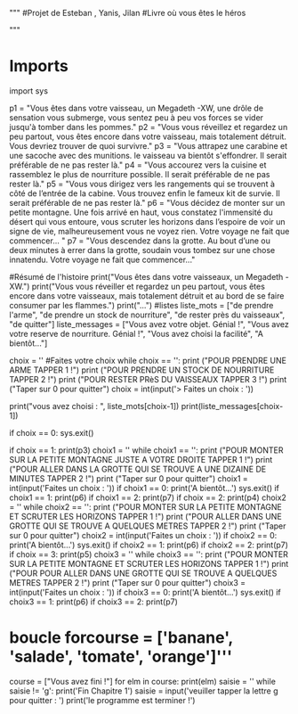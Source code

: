 
"""
#Projet de Esteban , Yanis, Jilan
#Livre où vous êtes le héros

"""

# Imports
import sys

p1 = "Vous êtes dans votre vaisseau, un Megadeth -XW, une drôle de sensation vous submerge, vous sentez peu à peu vos forces se vider jusqu'à tomber dans les pommes."
p2 = "Vous vous réveillez et regardez un peu partout, vous êtes encore dans votre vaisseau, mais totalement détruit. Vous devriez trouver de quoi survivre."
p3 = "Vous attrapez une carabine et une sacoche avec des munitions. le vaisseau va bientôt s'effondrer. Il serait préférable de ne pas rester là."
p4 = "Vous accourez vers la cuisine et rassemblez le plus de nourriture possible. Il serait préférable de ne pas rester là."
p5 = "Vous vous dirigez vers les rangements qui se trouvent à côté de l’entrée de la cabine. Vous trouvez enfin le fameux kit de survie. Il serait préférable de ne pas rester là."
p6 = "Vous décidez de monter sur un petite montagne. Une fois arrivé en haut, vous constatez l'immensité du désert qui vous entoure, vous scruter les horizons dans l’espoire de voir un signe de vie, malheureusement vous ne voyez rien. Votre voyage ne fait que commencer... "
p7 = "Vous descendez dans la grotte. Au bout d’une ou deux minutes à errer dans la grotte, soudain vous tombez sur une chose innatendu. Votre voyage ne fait que commencer..."


#Résumé de l'histoire
print("Vous êtes dans votre vaisseaux, un Megadeth -XW.")
print("Vous vous réveiller et regardez un peu partout, vous êtes encore dans votre vaisseaux, mais totalement détruit et au bord de se faire consumer par les flammes.")
print("...")
#listes
liste_mots = ["de prendre l'arme", "de prendre un stock de nourriture", "de rester près du vaisseaux", "de quitter"]
liste_messages = ["Vous avez votre objet. Génial !", "Vous avez votre reserve de nourriture. Génial !", "Vous avez choisi la facilité", "A bientôt..."]

choix = ''
#Faites votre choix
while choix == '':
    print ("POUR PRENDRE UNE ARME TAPPER 1 !")
    print ("POUR PRENDRE UN STOCK DE NOURRITURE TAPPER 2 !")
    print ("POUR RESTER PRèS DU VAISSEAUX TAPPER 3 !")
    print ("Taper sur 0 pour quitter")
    choix = int(input('> Faites un choix : '))
    
print("vous avez choisi : ", liste_mots[choix-1])
print(liste_messages[choix-1])
    
if choix == 0:
        sys.exit()

if choix == 1:
    print(p3)
    choix1 = ''
    while choix1 == '':
        print ("POUR MONTER SUR LA PETITE MONTAGNE JUSTE A VOTRE DROITE TAPPER 1 !")
        print ("POUR ALLER DANS LA GROTTE QUI SE TROUVE A UNE DIZAINE DE MINUTES TAPPER 2 !")
        print ("Taper sur 0 pour quitter")
        choix1 = int(input('Faites un choix : '))
    if choix1 == 0:
        print('A bientôt...')
        sys.exit()
    if choix1 == 1:
        print(p6)
    if choix1 == 2:
        print(p7)
if choix == 2:
    print(p4)
    choix2 = ''
    while choix2 == '':
        print ("POUR MONTER SUR LA PETITE MONTAGNE ET SCRUTER LES HORIZONS TAPPER 1 !")
        print ("POUR ALLER DANS UNE GROTTE QUI SE TROUVE A QUELQUES METRES TAPPER 2 !")
        print ("Taper sur 0 pour quitter")
        choix2 = int(input('Faites un choix : '))
    if choix2 == 0:
        print('A bientôt...')
        sys.exit()
    if choix2 == 1:
        print(p6)
    if choix2 == 2:
        print(p7)
if choix == 3:
    print(p5)
    choix3 = ''
    while choix3 == '':
        print ("POUR MONTER SUR LA PETITE MONTAGNE ET SCRUTER LES HORIZONS TAPPER 1 !")
        print ("POUR POUR ALLER DANS UNE GROTTE QUI SE TROUVE A QUELQUES METRES TAPPER 2 !")
        print ("Taper sur 0 pour quitter")
        choix3 = int(input('Faites un choix : '))
    if choix3 == 0:
        print('A bientôt...')
        sys.exit()
    if choix3 == 1:
        print(p6)
    if choix3 == 2:
        print(p7)
       

# boucle forcourse = ['banane', 'salade', 'tomate', 'orange']'''
course = ["Vous avez fini !"]
for elm in course:
    print(elm)
    saisie = ''
while saisie != 'g':
   print('Fin Chapitre 1')
   saisie = input('veuiller tapper la lettre g pour quitter : ')
   print('le programme est terminer !')
